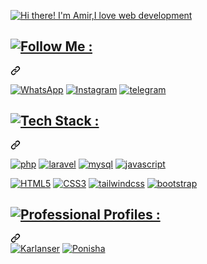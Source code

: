 <article class="markdown-body entry-content container-lg f5" itemprop="text">
    <p dir="auto">
    <a target="_blank" rel="noopener noreferrer nofollow" href="https://github.com/Amir-Hosein-Amiri"><img src="https://amir8218.ir/GitHub/SVG/Title-Text.svg" alt="Hi there! I'm Amir,I love web development" data-canonical-src="https://amir8218.ir/GitHub/SVG/Title-Text.svg" style="max-width: 100%;"></a>
    </p>
    <div class="markdown-heading" dir="auto">
        <h2 class="heading-element" dir="auto">
                        <!-- ...... -->
                        <a href="https://github.com/Amir-Hosein-Amiri"><img src="https://amir8218.ir/GitHub/SVG/Follow-Me.svg" alt="Follow Me :"></a>
                        <!-- ...... -->
        </h2>
        <a id="user-content--socials" class="anchor" aria-label="Permalink: 🌐 Socials:" href="https://github.com/Amir-Hosein-Amiri"><svg class="octicon octicon-link" viewBox="0 0 16 16" version="1.1" width="16" height="16" aria-hidden="true"><path d="m7.775 3.275 1.25-1.25a3.5 3.5 0 1 1 4.95 4.95l-2.5 2.5a3.5 3.5 0 0 1-4.95 0 .751.751 0 0 1 .018-1.042.751.751 0 0 1 1.042-.018 1.998 1.998 0 0 0 2.83 0l2.5-2.5a2.002 2.002 0 0 0-2.83-2.83l-1.25 1.25a.751.751 0 0 1-1.042-.018.751.751 0 0 1-.018-1.042Zm-4.69 9.64a1.998 1.998 0 0 0 2.83 0l1.25-1.25a.751.751 0 0 1 1.042.018.751.751 0 0 1 .018 1.042l-1.25 1.25a3.5 3.5 0 1 1-4.95-4.95l2.5-2.5a3.5 3.5 0 0 1 4.95 0 .751.751 0 0 1-.018 1.042.751.751 0 0 1-1.042.018 1.998 1.998 0 0 0-2.83 0l-2.5 2.5a1.998 1.998 0 0 0 0 2.83Z"></path></svg></a>
    </div>
    <p dir="auto">
    <a href="https://wa.me/+989201342023" rel="nofollow"><img src="https://img.shields.io/badge/WhatsApp-url?style=for-the-badge&logo=WhatsApp&logoColor=%2325D366&color=%23082032" alt="WhatsApp" style="max-width: 100%;"></a>
    <a href="https://www.instagram.com/amir._.ea_" rel="nofollow"><img src="https://img.shields.io/badge/instagram-%23082032?style=for-the-badge&logo=instagram&logoColor=%23FD0AB6&color=%23082032" alt="Instagram" style="max-width: 100%;"></a>
    <a href="https://t.me/Ami_ea" rel="nofollow"><img src="https://img.shields.io/badge/telegram-url?style=for-the-badge&logo=telegram&logoColor=%232CA5E0&color=%23082032" alt="telegram" style="max-width: 100%;"></a>
    </p>
    <div class="markdown-heading" dir="auto">
        <h1 class="heading-element" dir="auto">
                        <!-- ...... -->
                       <a href="https://github.com/Amir-Hosein-Amiri"><img src="https://amir8218.ir/GitHub/SVG/Tech-Stack.svg" alt="Tech Stack :"></a>
                        <!-- ...... -->
        </h1>
    <a id="user-content--tech-stack" class="anchor" aria-label="Permalink: 💻 Tech Stack:" href="https://github.com/Amir-Hosein-Amiri"><svg class="octicon octicon-link" viewBox="0 0 16 16" version="1.1" width="16" height="16" aria-hidden="true"><path d="m7.775 3.275 1.25-1.25a3.5 3.5 0 1 1 4.95 4.95l-2.5 2.5a3.5 3.5 0 0 1-4.95 0 .751.751 0 0 1 .018-1.042.751.751 0 0 1 1.042-.018 1.998 1.998 0 0 0 2.83 0l2.5-2.5a2.002 2.002 0 0 0-2.83-2.83l-1.25 1.25a.751.751 0 0 1-1.042-.018.751.751 0 0 1-.018-1.042Zm-4.69 9.64a1.998 1.998 0 0 0 2.83 0l1.25-1.25a.751.751 0 0 1 1.042.018.751.751 0 0 1 .018 1.042l-1.25 1.25a3.5 3.5 0 1 1-4.95-4.95l2.5-2.5a3.5 3.5 0 0 1 4.95 0 .751.751 0 0 1-.018 1.042.751.751 0 0 1-1.042.018 1.998 1.998 0 0 0-2.83 0l-2.5 2.5a1.998 1.998 0 0 0 0 2.83Z"></path></svg></a>
    </div>
    <p dir="auto">
    <a target="_blank" rel="noopener noreferrer nofollow" href="https://www.google.com/search?q=php%20info"><img src="https://img.shields.io/badge/php-url?style=for-the-badge&logo=php&logoColor=%23777BB4&color=%23082032" alt="php" style="max-width: 100%;"></a>
    <a target="_blank" rel="noopener noreferrer nofollow" href="https://www.google.com/search?q=laravel%20info"><img src="https://img.shields.io/badge/laravel-url?style=for-the-badge&logo=laravel&logoColor=%23FF2D20&color=%23082032" alt="laravel" style="max-width: 100%;"></a>
    <a target="_blank" rel="noopener noreferrer nofollow" href="https://www.google.com/search?q=mysql%20info"><img src="https://img.shields.io/badge/mysql-url?style=for-the-badge&logo=mysql&logoColor=%234479A1&color=%23082032" alt="mysql" style="max-width: 100%;"></a>
    <a target="_blank" rel="noopener noreferrer nofollow" href="https://www.google.com/search?q=javascript%20info"><img src="https://img.shields.io/badge/javascript-url?style=for-the-badge&logo=javascript&logoColor=%23F7DF1E&color=%23082032" alt="javascript" style="max-width: 100%;"></a>
    </p>
    <p dir="auto">
    <a target="_blank" rel="noopener noreferrer nofollow" href="https://www.google.com/search?q=html5%20info"><img src="https://img.shields.io/badge/html5-url?style=for-the-badge&logo=html5&logoColor=%23E34F26&color=%23082032" alt="HTML5" style="max-width: 100%;"></a>
    <a target="_blank" rel="noopener noreferrer nofollow" href="https://www.google.com/search?q=css3%20info"><img src="https://img.shields.io/badge/css3-url?style=for-the-badge&logo=css3&logoColor=%231572B6&color=%23082032" alt="CSS3" style="max-width: 100%;"></a>
    <a target="_blank" rel="noopener noreferrer nofollow" href="https://www.google.com/search?q=tailwindcss%20info"><img src="https://img.shields.io/badge/tailwindcss-url?style=for-the-badge&logo=tailwindcss&logoColor=%2338B2AC&color=%23082032" alt="tailwindcss" style="max-width: 100%;"></a>
    <a target="_blank" rel="noopener noreferrer nofollow" href="https://www.google.com/search?q=bootstrap%20info"><img src="https://img.shields.io/badge/bootstrap-url?style=for-the-badge&logo=bootstrap&logoColor=%238511FA&color=%23082032" alt="bootstrap" style="max-width: 100%;"></a>
    </p>
    <div class="markdown-heading" dir="auto">
        <h2 class="heading-element" dir="auto">
                        <!-- ...... -->
                        <a href="https://github.com/Amir-Hosein-Amiri"><img src="https://amir8218.ir/GitHub/SVG/Professional-Profiles.svg" alt="Professional Profiles :"></a>
                        <!-- ...... -->
        </h2>
        <a id="user-content--socials" class="anchor" aria-label="Permalink: 🌐 Professional Profiles:" href="https://github.com/Amir-Hosein-Amiri"><svg class="octicon octicon-link" viewBox="0 0 16 16" version="1.1" width="16" height="16" aria-hidden="true"><path d="m7.775 3.275 1.25-1.25a3.5 3.5 0 1 1 4.95 4.95l-2.5 2.5a3.5 3.5 0 0 1-4.95 0 .751.751 0 0 1 .018-1.042.751.751 0 0 1 1.042-.018 1.998 1.998 0 0 0 2.83 0l2.5-2.5a2.002 2.002 0 0 0-2.83-2.83l-1.25 1.25a.751.751 0 0 1-1.042-.018.751.751 0 0 1-.018-1.042Zm-4.69 9.64a1.998 1.998 0 0 0 2.83 0l1.25-1.25a.751.751 0 0 1 1.042.018.751.751 0 0 1 .018 1.042l-1.25 1.25a3.5 3.5 0 1 1-4.95-4.95l2.5-2.5a3.5 3.5 0 0 1 4.95 0 .751.751 0 0 1-.018 1.042.751.751 0 0 1-1.042.018 1.998 1.998 0 0 0-2.83 0l-2.5 2.5a1.998 1.998 0 0 0 0 2.83Z"></path></svg></a>
    </div>
    <a href="https://www.karlancer.com/profile/631744" rel="nofollow"><img src="https://amir8218.ir/GitHub/Logo/Profiles/KARLANCER.svg" alt="Karlanser" style="max-width: 100%; height: auto;"></a>
    <a href="https://github.com/Amir-Hosein-Amiri" rel="nofollow"><img src="https://amir8218.ir/GitHub/Logo/Profiles/PONISHA.svg" alt="Ponisha" style="max-width: 100%; height: auto;"></a>
    </article>
